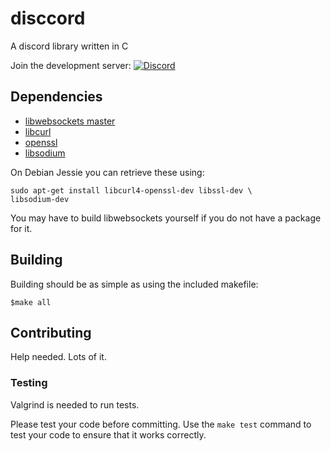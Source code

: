# disccord #
A discord library written in C

Join the development server: [![Discord](https://discordapp.com/api/guilds/226692368148070420/widget.png)](https://discord.gg/syNMXxM)

## Dependencies ##

- [libwebsockets master](https://libwebsockets.org/)
- [libcurl](https://curl.haxx.se/libcurl/)
- [openssl](https://www.openssl.org/)
- [libsodium](https://download.libsodium.org/doc/)

On Debian Jessie you can retrieve these using:
```shell
sudo apt-get install libcurl4-openssl-dev libssl-dev \
libsodium-dev
```
You may have to build libwebsockets yourself if you do not have a package for it.

## Building ##
Building should be as simple as using the included makefile:

```shell
$make all
```

## Contributing ##

Help needed. Lots of it.

### Testing ###

Valgrind is needed to run tests.

Please test your code before committing. Use the `make test` command to test
your code to ensure that it works correctly.